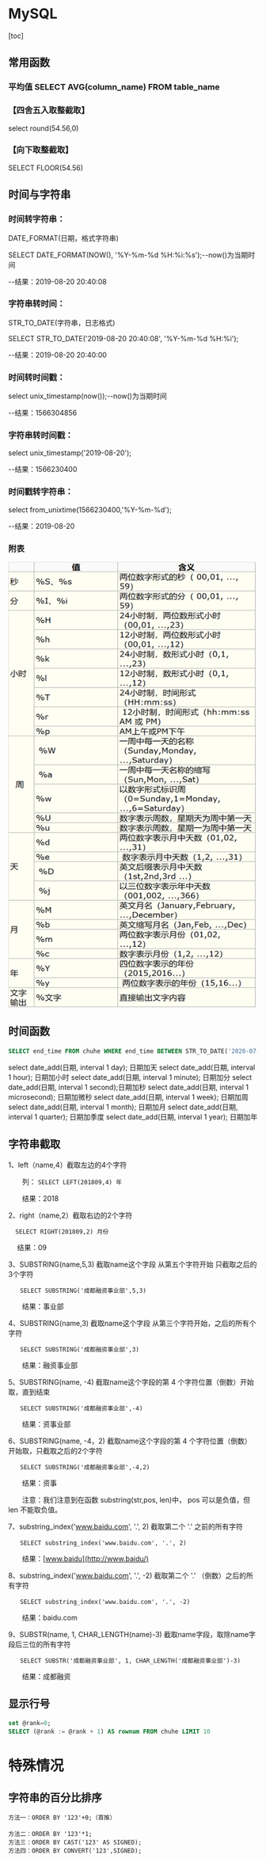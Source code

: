 # MySQL

[toc]



## 常用函数

### 平均值 SELECT AVG(column_name) FROM table_name

### 【四舍五入取整截取】

select round(54.56,0)

###  【向下取整截取】

SELECT FLOOR(54.56)


## 时间与字符串
### 时间转字符串：

DATE_FORMAT(日期，格式字符串)

SELECT DATE_FORMAT(NOW(), '%Y-%m-%d %H:%i:%s');--now()为当期时间

--结果：2019-08-20 20:40:08

### 字符串转时间：

STR_TO_DATE(字符串，日志格式)

SELECT STR_TO_DATE('2019-08-20 20:40:08', '%Y-%m-%d %H:%i');

--结果：2019-08-20 20:40:00

### 时间转时间戳：

select unix_timestamp(now());--now()为当期时间

--结果：1566304856

### 字符串转时间戳：

select unix_timestamp('2019-08-20');

--结果：1566230400

### 时间戳转字符串：

select from_unixtime(1566230400,'%Y-%m-%d');

--结果：2019-08-20

### 附表

<img src=".\img\MySQL\时间字符串.png" width="500" height="900">



## 时间函数

~~~sql
SELECT end_time FROM chuhe WHERE end_time BETWEEN STR_TO_DATE('2020-07-20 16', '%Y-%m-%d %H:%i') AND DATE_ADD(STR_TO_DATE('2020-07-20 16', '%Y-%m-%d %H:%i'),INTERVAL 1 HOUR)
~~~

select date_add(日期, interval 1 day); 日期加天
select date_add(日期, interval 1 hour); 日期加小时
select date_add(日期, interval 1 minute); 日期加分
select date_add(日期, interval 1 second);日期加秒
select date_add(日期, interval 1 microsecond); 日期加微秒
select date_add(日期, interval 1 week); 日期加周
select date_add(日期, interval 1 month); 日期加月
select date_add(日期, interval 1 quarter); 日期加季度
select date_add(日期, interval 1 year); 日期加年



## 字符串截取

1、left（name,4）截取左边的4个字符

　　列： `SELECT LEFT(201809,4) 年`

　　结果：2018

2、right（name,2）截取右边的2个字符

```
  SELECT RIGHT(201809,2) 月份
```

　  结果：09

3、SUBSTRING(name,5,3) 截取name这个字段 从第五个字符开始 只截取之后的3个字符

```
　　SELECT SUBSTRING('成都融资事业部',5,3)
```

　　结果：事业部

4、SUBSTRING(name,3) 截取name这个字段 从第三个字符开始，之后的所有个字符

```
　　SELECT SUBSTRING('成都融资事业部',3)
```

　　结果：融资事业部

5、SUBSTRING(name, -4) 截取name这个字段的第 4 个字符位置（倒数）开始取，直到结束

```
　　SELECT SUBSTRING('成都融资事业部',-4)
```

　　结果：资事业部

6、SUBSTRING(name, -4，2) 截取name这个字段的第 4 个字符位置（倒数）开始取，只截取之后的2个字符

```
　　SELECT SUBSTRING('成都融资事业部',-4,2)
```

　　结果：资事

　　注意：我们注意到在函数 substring(str,pos, len)中， pos 可以是负值，但 len 不能取负值。

7、substring_index('www.baidu.com', '.', 2) 截取第二个 '.' 之前的所有字符

```
　　SELECT substring_index('www.baidu.com', '.', 2)
```

　　结果：[www.baidu](http://www.baidu/)

8、substring_index('www.baidu.com', '.', -2) 截取第二个 '.' （倒数）之后的所有字符

```
　　SELECT substring_index('www.baidu.com', '.', -2)
```

　　结果：baidu.com

9、SUBSTR(name, 1, CHAR_LENGTH(name)-3) 截取name字段，取除name字段后三位的所有字符

```
　　SELECT SUBSTR('成都融资事业部', 1, CHAR_LENGTH('成都融资事业部')-3)
```

　　结果：成都融资



## 显示行号

~~~sql
set @rank=0;
SELECT (@rank := @rank + 1) AS rownum FROM chuhe LIMIT 10
~~~



# 特殊情况

## 字符串的百分比排序

~~~
方法一：ORDER BY '123'+0;（首推）

方法二：ORDER BY '123'*1; 
方法三：ORDER BY CAST('123' AS SIGNED);
方法四：ORDER BY CONVERT('123',SIGNED);
~~~

